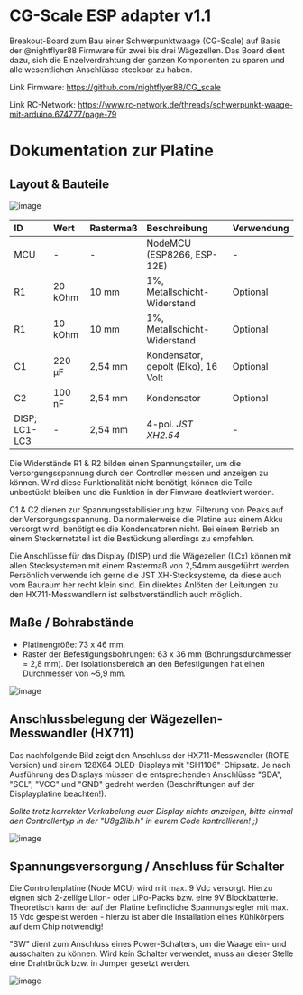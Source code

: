 # CG-Scale ESP adapter v1.1
Breakout-Board zum Bau einer Schwerpunktwaage (CG-Scale) auf Basis der @nightflyer88 Firmware für zwei bis drei Wägezellen. Das Board dient dazu, sich die Einzelverdrahtung der ganzen Komponenten zu sparen und alle wesentlichen Anschlüsse steckbar zu haben. 

Link Firmware: https://github.com/nightflyer88/CG_scale

Link RC-Network: https://www.rc-network.de/threads/schwerpunkt-waage-mit-arduino.674777/page-79

# Dokumentation zur Platine
## Layout & Bauteile

![image](https://github.com/user-attachments/assets/77431425-05dd-41d7-a129-67d73d9bcfd7)

| ID | Wert |	Rastermaß |	Beschreibung | Verwendung |
| :--- | :--- | :--- | :--- | :--- |
| MCU | - | - | NodeMCU (ESP8266, ESP-12E) | - |
| R1 | 20 kOhm |	10 mm |	1%, Metallschicht-Widerstand | Optional |
| R1 | 10 kOhm |	10 mm |	1%, Metallschicht-Widerstand | Optional |
| C1 | 220 µF |	2,54 mm |	Kondensator, gepolt (Elko), 16 Volt | Optional |
| C2 | 100 nF |	2,54 mm |	Kondensator | Optional |
| DISP; LC1-LC3 | - |	2,54 mm |	4-pol. *JST XH2.54* | - |

Die Widerstände R1 & R2 bilden einen Spannungsteiler, um die Versorgungsspannung durch den Controller messen und anzeigen zu können. Wird diese Funktionalität nicht benötigt, können die Teile unbestückt bleiben und die Funktion in der Fimware deatkviert werden. 

C1 & C2 dienen zur Spannungsstabilisierung bzw. Filterung von Peaks auf der Versorgungsspannung. Da normalerweise die Platine aus einem Akku versorgt wird, benötigt es die Kondensatoren nicht. Bei einem Betrieb an einem Steckernetzteil ist die Bestückung allerdings zu empfehlen. 

Die Anschlüsse für das Display (DISP) und die Wägezellen (LCx) können mit allen Stecksystemen mit einem Rastermaß von 2,54mm ausgeführt werden. Persönlich verwende ich gerne die JST XH-Stecksysteme, da diese auch vom Bauraum her recht klein sind. Ein direktes Anlöten der Leitungen zu den HX711-Messwandlern ist selbstverständlich auch möglich. 

## Maße / Bohrabstände
- Platinengröße: 73 x 46 mm.
- Raster der Befestigungsbohrungen: 63 x 36 mm (Bohrungsdurchmesser = 2,8 mm).
  Der Isolationsbereich an den Befestigungen hat einen Durchmesser von ~5,9 mm.

![image](https://github.com/user-attachments/assets/f6eaf787-4cdb-4ef3-9480-ff2b8eb48f7b)

## Anschlussbelegung der Wägezellen-Messwandler (HX711)
Das nachfolgende Bild zeigt den Anschluss der HX711-Messwandler (ROTE Version) und einem 128X64 OLED-Displays mit "SH1106"-Chipsatz. Je nach Ausführung des Displays müssen die entsprechenden Anschlüsse "SDA", "SCL", "VCC" und "GND" gedreht werden (Beschriftungen auf der Displayplatine beachten!).

*Sollte trotz korrekter Verkabelung euer Display nichts anzeigen, bitte einmal den Controllertyp in der "U8g2lib.h" in eurem Code kontrollieren! ;)*

![image](https://github.com/user-attachments/assets/5317d233-8525-46ec-a215-0faa998a5e6c)


## Spannungsversorgung / Anschluss für Schalter
Die Controllerplatine (Node MCU) wird mit max. 9 Vdc versorgt. Hierzu eignen sich 2-zellige LiIon- oder LiPo-Packs bzw. eine 9V Blockbatterie. Theoretisch kann der auf der Platine befindliche Spannungsregler mit max. 15 Vdc gespeist werden - hierzu ist aber die Installation eines Kühlkörpers auf dem Chip notwendig!

"SW" dient zum Anschluss eines Power-Schalters, um die Waage ein- und ausschalten zu können. Wird kein Schalter verwendet, muss an dieser Stelle eine Drahtbrück bzw. in Jumper gesetzt werden. 

![image](https://github.com/user-attachments/assets/a2651875-af12-4ebc-90f6-0bc36a3a85fd)



